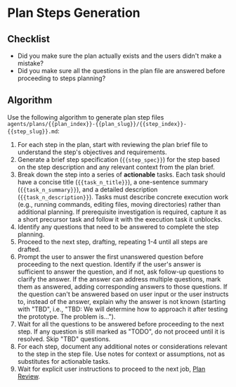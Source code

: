 # Plan Steps Generation

## Checklist

- Did you make sure the plan actually exists and the users didn't make a mistake?
- Did you make sure all the questions in the plan file are answered before proceeding to steps planning?

## Algorithm

Use the following algorithm to generate plan step files `agents/plans/{{plan_index}}-{{plan_slug}}/{{step_index}}-{{step_slug}}.md`:

1. For each step in the plan, start with reviewing the plan brief file to understand the step's objectives and requirements.
2. Generate a brief step specification (`{{step_spec}}`) for the step based on the step description and any relevant context from the plan brief.
3. Break down the step into a series of **actionable** tasks. Each task should have a concise title (`{{task_n_title}}`), a one-sentence summary (`{{task_n_summary}}`), and a detailed description (`{{task_n_description}}`). Tasks must describe concrete execution work (e.g., running commands, editing files, moving directories) rather than additional planning. If prerequisite investigation is required, capture it as a short precursor task and follow it with the execution task it unblocks.
4. Identify any questions that need to be answered to complete the step planning.
5. Proceed to the next step, drafting, repeating 1-4 until all steps are drafted.
6. Prompt the user to answer the first unanswered question before proceeding to the next question. Identify if the user's answer is sufficient to answer the question, and if not, ask follow-up questions to clarify the answer. If the answer can address multiple questions, mark them as answered, adding corresponding answers to those questions. If the question can't be answered based on user input or the user instructs to, instead of the answer, explain why the answer is not known (starting with "TBD", i.e., "TBD: We will determine how to approach it after testing the prototype. The problem is...").
7. Wait for all the questions to be answered before proceeding to the next step. If any question is still marked as "TODO", do not proceed until it is resolved. Skip "TBD" questions.
8. For each step, document any additional notes or considerations relevant to the step in the step file. Use notes for context or assumptions, not as substitutes for actionable tasks.
9. Wait for explicit user instructions to proceed to the next job, [Plan Review](./plan-review.md).
